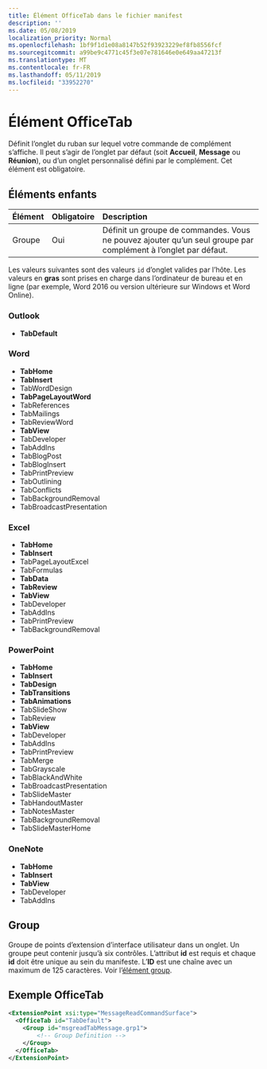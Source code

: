 ```yaml
---
title: Élément OfficeTab dans le fichier manifest
description: ''
ms.date: 05/08/2019
localization_priority: Normal
ms.openlocfilehash: 1bf9f1d1e08a8147b52f93923229ef8fb8556fcf
ms.sourcegitcommit: a99be9c4771c45f3e07e781646e0e649aa47213f
ms.translationtype: MT
ms.contentlocale: fr-FR
ms.lasthandoff: 05/11/2019
ms.locfileid: "33952270"
---
```

# <a name="officetab-element"></a>Élément OfficeTab

Définit l’onglet du ruban sur lequel votre commande de complément s’affiche. Il peut s’agir de l’onglet par défaut (soit **Accueil**, **Message** ou **Réunion**), ou d’un onglet personnalisé défini par le complément. Cet élément est obligatoire.

## <a name="child-elements"></a>Éléments enfants

|  Élément |  Obligatoire  |  Description  |
|:-----|:-----|:-----|
|  Groupe      | Oui |  Définit un groupe de commandes. Vous ne pouvez ajouter qu’un seul groupe par complément à l’onglet par défaut.  |

Les valeurs suivantes sont des valeurs `id` d’onglet valides par l’hôte. Les valeurs en **gras** sont prises en charge dans l’ordinateur de bureau et en ligne (par exemple, Word 2016 ou version ultérieure sur Windows et Word Online).

### <a name="outlook"></a>Outlook

- **TabDefault**

### <a name="word"></a>Word

- **TabHome**
- **TabInsert**
- TabWordDesign
- **TabPageLayoutWord**
- TabReferences
- TabMailings
- TabReviewWord
- **TabView**
- TabDeveloper
- TabAddIns
- TabBlogPost
- TabBlogInsert
- TabPrintPreview
- TabOutlining
- TabConflicts
- TabBackgroundRemoval
- TabBroadcastPresentation

### <a name="excel"></a>Excel

- **TabHome**
- **TabInsert**
- TabPageLayoutExcel
- TabFormulas
- **TabData**
- **TabReview**
- **TabView**
- TabDeveloper
- TabAddIns
- TabPrintPreview
- TabBackgroundRemoval 

### <a name="powerpoint"></a>PowerPoint

- **TabHome**
- **TabInsert**
- **TabDesign**
- **TabTransitions**
- **TabAnimations**
- TabSlideShow
- TabReview
- **TabView**
- TabDeveloper
- TabAddIns
- TabPrintPreview
- TabMerge
- TabGrayscale
- TabBlackAndWhite
- TabBroadcastPresentation
- TabSlideMaster
- TabHandoutMaster
- TabNotesMaster
- TabBackgroundRemoval
- TabSlideMasterHome

### <a name="onenote"></a>OneNote

- **TabHome**
- **TabInsert**
- **TabView**
- TabDeveloper
- TabAddIns

## <a name="group"></a>Group

Groupe de points d’extension d’interface utilisateur dans un onglet. Un groupe peut contenir jusqu’à six contrôles. L’attribut **id** est requis et chaque **id** doit être unique au sein du manifeste. L’**ID** est une chaîne avec un maximum de 125 caractères. Voir l’[élément group](group.md).

## <a name="officetab-example"></a>Exemple OfficeTab

```xml
<ExtensionPoint xsi:type="MessageReadCommandSurface">
  <OfficeTab id="TabDefault">
    <Group id="msgreadTabMessage.grp1">
        <!-- Group Definition -->
    </Group>
  </OfficeTab>
</ExtensionPoint>
```
